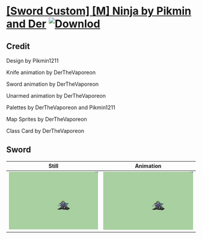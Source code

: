 # [\[Sword Custom\] \[M\] Ninja by Pikmin and Der](./) [![Downlod](https://img.shields.io/badge/Download--red?style=social&logo=github)](https://minhaskamal.github.io/DownGit/#/home?url=https://github.com/Klokinator/FE-Repo/tree/main/Battle%20Animations%2FInfantry%20-%20(Swd)%20Thieves%2C%20Rogues%2C%20Assassins%2F%5BSword%20Custom%5D%20%5BM%5D%20Ninja%20by%20Pikmin%20and%20Der%2F1.%20Sword)

## Credit

Design by Pikmin1211

Knife animation by DerTheVaporeon

Sword animation by DerTheVaporeon

Unarmed animation by DerTheVaporeon

Palettes by DerTheVaporeon and Pikmin1211

Map Sprites by DerTheVaporeon

Class Card by DerTheVaporeon

## Sword

| Still | Animation |
| :---: | :-------: |
| ![Sword still](./Sword_000.png) | ![Sword animation](./Sword.gif) |
